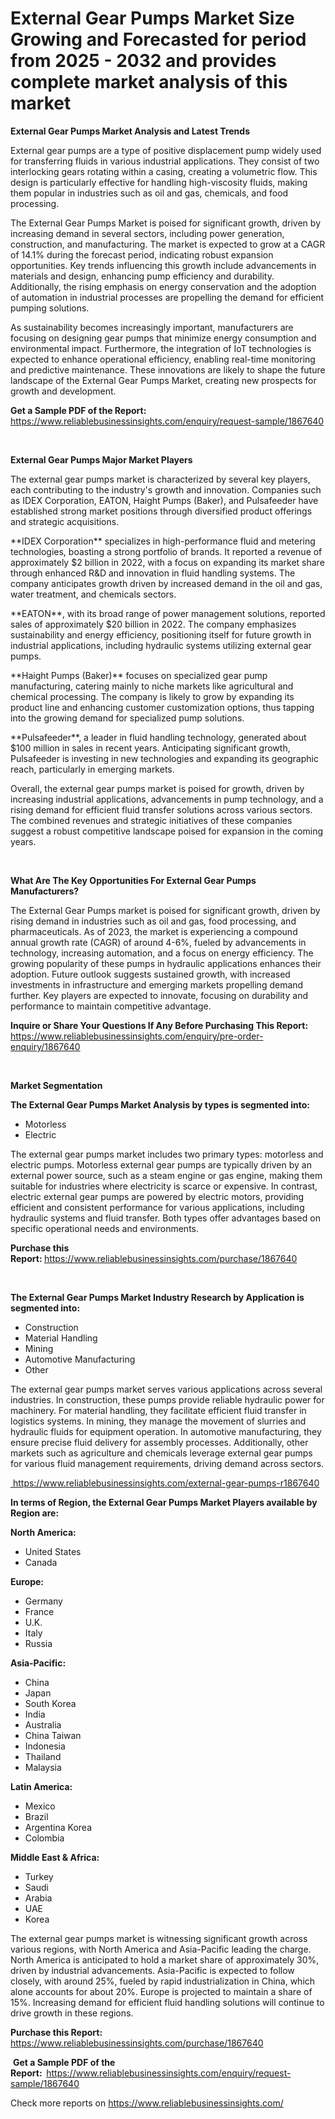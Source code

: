 <p><h1>External Gear Pumps Market Size Growing and Forecasted for period from 2025 - 2032 and provides complete market analysis of this market</h1></p><p><strong>External Gear Pumps Market Analysis and Latest Trends</strong></p>
<p><p>External gear pumps are a type of positive displacement pump widely used for transferring fluids in various industrial applications. They consist of two interlocking gears rotating within a casing, creating a volumetric flow. This design is particularly effective for handling high-viscosity fluids, making them popular in industries such as oil and gas, chemicals, and food processing.</p><p>The External Gear Pumps Market is poised for significant growth, driven by increasing demand in several sectors, including power generation, construction, and manufacturing. The market is expected to grow at a CAGR of 14.1% during the forecast period, indicating robust expansion opportunities. Key trends influencing this growth include advancements in materials and design, enhancing pump efficiency and durability. Additionally, the rising emphasis on energy conservation and the adoption of automation in industrial processes are propelling the demand for efficient pumping solutions.</p><p>As sustainability becomes increasingly important, manufacturers are focusing on designing gear pumps that minimize energy consumption and environmental impact. Furthermore, the integration of IoT technologies is expected to enhance operational efficiency, enabling real-time monitoring and predictive maintenance. These innovations are likely to shape the future landscape of the External Gear Pumps Market, creating new prospects for growth and development.</p></p>
<p><strong>Get a Sample PDF of the Report:&nbsp;</strong> <a href="https://www.reliablebusinessinsights.com/enquiry/request-sample/1867640?utm_campaign=2525&utm_medium=2&utm_source=Github&utm_content=ia&utm_term=19022025&utm_id=external-gear-pumps">https://www.reliablebusinessinsights.com/enquiry/request-sample/1867640</a></p>
<p>&nbsp;</p>
<p><strong>External Gear Pumps Major Market Players</strong></p>
<p><p>The external gear pumps market is characterized by several key players, each contributing to the industry's growth and innovation. Companies such as IDEX Corporation, EATON, Haight Pumps (Baker), and Pulsafeeder have established strong market positions through diversified product offerings and strategic acquisitions.</p><p>**IDEX Corporation** specializes in high-performance fluid and metering technologies, boasting a strong portfolio of brands. It reported a revenue of approximately $2 billion in 2022, with a focus on expanding its market share through enhanced R&D and innovation in fluid handling systems. The company anticipates growth driven by increased demand in the oil and gas, water treatment, and chemicals sectors.</p><p>**EATON**, with its broad range of power management solutions, reported sales of approximately $20 billion in 2022. The company emphasizes sustainability and energy efficiency, positioning itself for future growth in industrial applications, including hydraulic systems utilizing external gear pumps.</p><p>**Haight Pumps (Baker)** focuses on specialized gear pump manufacturing, catering mainly to niche markets like agricultural and chemical processing. The company is likely to grow by expanding its product line and enhancing customer customization options, thus tapping into the growing demand for specialized pump solutions.</p><p>**Pulsafeeder**, a leader in fluid handling technology, generated about $100 million in sales in recent years. Anticipating significant growth, Pulsafeeder is investing in new technologies and expanding its geographic reach, particularly in emerging markets.</p><p>Overall, the external gear pumps market is poised for growth, driven by increasing industrial applications, advancements in pump technology, and a rising demand for efficient fluid transfer solutions across various sectors. The combined revenues and strategic initiatives of these companies suggest a robust competitive landscape poised for expansion in the coming years.</p></p>
<p>&nbsp;</p>
<p><strong>What Are The Key Opportunities For External Gear Pumps Manufacturers?</strong></p>
<p><p>The External Gear Pumps market is poised for significant growth, driven by rising demand in industries such as oil and gas, food processing, and pharmaceuticals. As of 2023, the market is experiencing a compound annual growth rate (CAGR) of around 4-6%, fueled by advancements in technology, increasing automation, and a focus on energy efficiency. The growing popularity of these pumps in hydraulic applications enhances their adoption. Future outlook suggests sustained growth, with increased investments in infrastructure and emerging markets propelling demand further. Key players are expected to innovate, focusing on durability and performance to maintain competitive advantage.</p></p>
<p><strong>Inquire or Share Your Questions If Any Before Purchasing This Report:</strong> <a href="https://www.reliablebusinessinsights.com/enquiry/pre-order-enquiry/1867640?utm_campaign=2525&utm_medium=2&utm_source=Github&utm_content=ia&utm_term=19022025&utm_id=external-gear-pumps">https://www.reliablebusinessinsights.com/enquiry/pre-order-enquiry/1867640</a></p>
<p>&nbsp;</p>
<p><strong>Market Segmentation</strong></p>
<p><strong>The External Gear Pumps Market Analysis by types is segmented into:</strong></p>
<p><ul><li>Motorless</li><li>Electric</li></ul></p>
<p><p>The external gear pumps market includes two primary types: motorless and electric pumps. Motorless external gear pumps are typically driven by an external power source, such as a steam engine or gas engine, making them suitable for industries where electricity is scarce or expensive. In contrast, electric external gear pumps are powered by electric motors, providing efficient and consistent performance for various applications, including hydraulic systems and fluid transfer. Both types offer advantages based on specific operational needs and environments.</p></p>
<p><strong>Purchase this Report:&nbsp;</strong><a href="https://www.reliablebusinessinsights.com/purchase/1867640?utm_campaign=2525&utm_medium=2&utm_source=Github&utm_content=ia&utm_term=19022025&utm_id=external-gear-pumps">https://www.reliablebusinessinsights.com/purchase/1867640</a></p>
<p>&nbsp;</p>
<p><strong>The External Gear Pumps Market Industry Research by Application is segmented into:</strong></p>
<p><ul><li>Construction</li><li>Material Handling</li><li>Mining</li><li>Automotive Manufacturing</li><li>Other</li></ul></p>
<p><p>The external gear pumps market serves various applications across several industries. In construction, these pumps provide reliable hydraulic power for machinery. For material handling, they facilitate efficient fluid transfer in logistics systems. In mining, they manage the movement of slurries and hydraulic fluids for equipment operation. In automotive manufacturing, they ensure precise fluid delivery for assembly processes. Additionally, other markets such as agriculture and chemicals leverage external gear pumps for various fluid management requirements, driving demand across sectors.</p></p>
<p><a href="https://www.reliablebusinessinsights.com/external-gear-pumps-r1867640?utm_campaign=2525&utm_medium=2&utm_source=Github&utm_content=ia&utm_term=19022025&utm_id=external-gear-pumps">&nbsp;https://www.reliablebusinessinsights.com/external-gear-pumps-r1867640</a></p>
<p><strong>In terms of Region, the External Gear Pumps Market Players available by Region are:</strong></p>
<p>
    <p> <strong> North America: </strong>
        <ul>
            <li>United States</li>
            <li>Canada</li>
        </ul>
        </p> 
    <p> <strong> Europe: </strong>
        <ul>
            <li>Germany</li>
            <li>France</li>
            <li>U.K.</li>
            <li>Italy</li>
            <li>Russia</li>
        </ul>
        </p> 
    <p> <strong> Asia-Pacific: </strong>
        <ul>
            <li>China</li>
            <li>Japan</li>
            <li>South Korea</li>
            <li>India</li>
            <li>Australia</li>
            <li>China Taiwan</li>
            <li>Indonesia</li>
            <li>Thailand</li>
            <li>Malaysia</li>
        </ul>
        </p> 
    <p> <strong> Latin America: </strong>
        <ul>
            <li>Mexico</li>
            <li>Brazil</li>
            <li>Argentina Korea</li>
            <li>Colombia</li>
        </ul>
        </p> 
    <p> <strong> Middle East & Africa: </strong>
        <ul>
            <li>Turkey</li>
            <li>Saudi</li>
            <li>Arabia</li>
            <li>UAE</li>
            <li>Korea</li>
        </ul>
    </p>
    </p>
<p><p>The external gear pumps market is witnessing significant growth across various regions, with North America and Asia-Pacific leading the charge. North America is anticipated to hold a market share of approximately 30%, driven by industrial advancements. Asia-Pacific is expected to follow closely, with around 25%, fueled by rapid industrialization in China, which alone accounts for about 20%. Europe is projected to maintain a share of 15%. Increasing demand for efficient fluid handling solutions will continue to drive growth in these regions.</p></p>
<p><strong>Purchase this Report: </strong><a href="https://www.reliablebusinessinsights.com/purchase/1867640?utm_campaign=2525&utm_medium=2&utm_source=Github&utm_content=ia&utm_term=19022025&utm_id=external-gear-pumps">https://www.reliablebusinessinsights.com/purchase/1867640</a></p>
<p>&nbsp;<strong>Get a Sample PDF of the Report:&nbsp;&nbsp;</strong><a href="https://www.reliablebusinessinsights.com/enquiry/request-sample/1867640?utm_campaign=2525&utm_medium=2&utm_source=Github&utm_content=ia&utm_term=19022025&utm_id=external-gear-pumps">https://www.reliablebusinessinsights.com/enquiry/request-sample/1867640</a></p>
<p><strong></strong></p>
<p>Check more reports on <a href="https://www.reliablebusinessinsights.com/?utm_campaign=2525&utm_medium=2&utm_source=Github&utm_content=ia&utm_term=19022025&utm_id=external-gear-pumps">https://www.reliablebusinessinsights.com/</a></p>